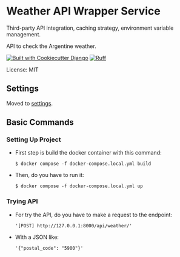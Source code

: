 # Weather API Wrapper Service

Third-party API integration, caching strategy, environment variable management.

API to check the Argentine weather.

[![Built with Cookiecutter Django](https://img.shields.io/badge/built%20with-Cookiecutter%20Django-ff69b4.svg?logo=cookiecutter)](https://github.com/cookiecutter/cookiecutter-django/)
[![Ruff](https://img.shields.io/endpoint?url=https://raw.githubusercontent.com/astral-sh/ruff/main/assets/badge/v2.json)](https://github.com/astral-sh/ruff)

License: MIT

## Settings

Moved to [settings](http://cookiecutter-django.readthedocs.io/en/latest/settings.html).

## Basic Commands

### Setting Up Project

- First step is build the docker container with this command:

      $ docker compose -f docker-compose.local.yml build

- Then, do you have to run it:

      $ docker compose -f docker-compose.local.yml up

### Trying API

- For try the API, do you have to make a request to the endpoint:

      '[POST] http://127.0.0.1:8000/api/weather/'

- With a JSON like:

      '{"postal_code": "5900"}'


